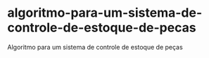 # algoritmo-para-um-sistema-de-controle-de-estoque-de-pecas
Algoritmo para um sistema de controle de estoque de peças
